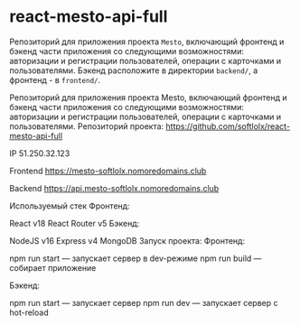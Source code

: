 # react-mesto-api-full
Репозиторий для приложения проекта `Mesto`, включающий фронтенд и бэкенд части приложения со следующими возможностями: авторизации и регистрации пользователей, операции с карточками и пользователями. Бэкенд расположите в директории `backend/`, а фронтенд - в `frontend/`. 
  
Репозиторий для приложения проекта Mesto, включающий фронтенд и бэкенд части приложения со следующими возможностями: авторизации и регистрации пользователей, операции с карточками и пользователями. Репозиторий проекта: https://github.com/softlolx/react-mesto-api-full

IP 51.250.32.123

Frontend https://mesto-softlolx.nomoredomains.club

Backend https://api.mesto-softlolx.nomoredomains.club

Используемый стек
Фронтенд:

React v18
React Router v5
Бэкенд:

NodeJS v16
Express v4
MongoDB
Запуск проекта:
Фронтенд:

npm run start — запускает сервер в dev-режиме
npm run build — собирает приложение

Бэкенд:

npm run start — запускает сервер
npm run dev — запускает сервер с hot-reload


